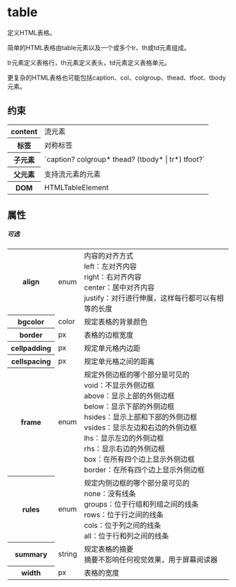 # table

定义HTML表格。

简单的HTML表格由table元素以及一个或多个tr、th或td元素组成。

tr元素定义表格行，th元素定义表头，td元素定义表格单元。

更复杂的HTML表格也可能包括caption、col、colgroup、thead、tfoot、tbody元素。

## 约束

<table>
<tr>
    <th>content</th>
    <td>流元素</td>
</tr>
<tr>
    <th>标签</th>
    <td>对称标签</td>
</tr>
<tr>
    <th>子元素</th>
    <td>`caption? colgroup* thead? (tbody* | tr*) tfoot?`</td>
</tr>
<tr>
    <th>父元素</th>
    <td>支持流元素的元素</td>
</tr>
<tr>
    <th>DOM</th>
    <td>HTMLTableElement</td>
</tr>
</table>

## 属性

##### 可选

<table>
    <tr>
		<th>align</th>
		<td>enum</td>
		<td>内容的对齐方式
		<br/>left：左对齐内容
		<br/>right：右对齐内容
		<br/>center：居中对齐内容
		<br/>justify：对行进行伸展，这样每行都可以有相等的长度</td>
	</tr>
	<tr>
		<th>bgcolor</th>
		<td>color</td>
		<td>规定表格的背景颜色</td>
	</tr>
	<tr>
		<th>border</th>
		<td>px</td>
		<td>表格的边框宽度</td>
	</tr>
	<tr>
		<th>cellpadding</th>
		<td>px</td>
		<td>规定单元格内边距</td>
	</tr>
	<tr>
		<th>cellspacing</th>
		<td>px</td>
		<td>规定单元格之间的距离</td>
	</tr>
	<tr>
		<th>frame</th>
		<td>enum</td>
		<td>规定外侧边框的哪个部分是可见的
		<br/>void：不显示外侧边框
		<br/>above：显示上部的外侧边框
		<br/>below：显示下部的外侧边框
		<br/>hsides：显示上部和下部的外侧边框
		<br/>vsides：显示左边和右边的外侧边框
		<br/>lhs：显示左边的外侧边框
		<br/>rhs：显示右边的外侧边框
		<br/>box：在所有四个边上显示外侧边框
		<br/>border：在所有四个边上显示外侧边框</td>
	</tr>
	<tr>
		<th>rules</th>
		<td>enum</td>
		<td>规定内侧边框的哪个部分是可见的
		<br/>none：没有线条
		<br/>groups：位于行组和列组之间的线条
		<br/>rows：位于行之间的线条
		<br/>cols：位于列之间的线条
		<br/>all：位于行和列之间的线条</td>
		</td>
	</tr>
	<tr>
		<th>summary</th>
		<td>string</td>
		<td>规定表格的摘要
		<br/>摘要不影响任何视觉效果，用于屏幕阅读器</td>
	</tr>
	<tr>
		<th>width</th>
		<td>px</td>
		<td>表格的宽度</td>
	</tr>
</table>
